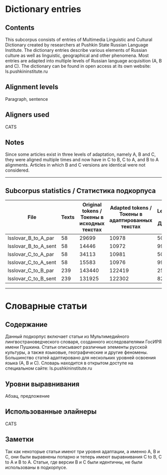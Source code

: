 # Dictionary entries

## Contents

This subcorpus consists of entries of Multimedia Linguistic and Cultural Dictionary created by researchers at Pushkin State Russian Language Institute. The dictionary entries describe various elements of Russian culture as well as linguistic, geographical and other phenomena. Most entries are adapted into multiple levels of Russian language acquisition (A, B and C). The dictionary can be found in open access at its own website: ls.pushkininstitute.ru  

## Alignment levels

Paragraph, sentence

## Aligners used  

CATS

## Notes

Since some articles exist in three levels of adaptation, namely A, B and C, they were aligned multiple times and now have in C to B, C to A, and B to A alignments. Articles in which B and C versions are identical were not considered. 

---------

## Subcorpus statistics / Статистика подкорпуса

| File                 | Texts | Original tokens / Токены в исходных текстах | Adapted tokens / Токены в адаптированных текстах | Length / Длина |
|----------------------|-------|---------------------------------------------|--------------------------------------------------|----------------|
| lsslovar_B_to_A_par  | 58    | 29699                                       | 10978                                            | 508            |
| lsslovar_B_to_A_sent | 58    | 14446                                       | 10972                                            | 994            |
| lsslovar_C_to_A_par  | 58    | 34113                                       | 10981                                            | 509            |
| lsslovar_C_to_A_sent | 58    | 15583                                       | 10976                                            | 995            |
| lsslovar_C_to_B_par  | 239   | 143440                                      | 122419                                           | 2500           |
| lsslovar_C_to_B_sent | 239   | 131925                                      | 122302                                           | 8282           |

---------


# Словарные статьи

## Содержание

Данный подкорпус включает статьи из Мультимедийного лингвострановедческого словаря, созданного исследователями ГосИРЯ имени Пушкина. Статьи описывают различные элементы русской культуры, а также языковые, географические и другие феномены. Большинство статей адаптировано для нескольких уровней освоения языка (А, В и С). Словарь находится в открытом доступе на специальном сайте: ls.pushkininstitute.ru  

## Уровни выравнивания

Абзац, предложение

## Использованные элайнеры  

CATS

## Заметки

Так как некоторые статьи имеют три уровня адаптации, а именно А, В и С, они были выравнены попарно и теперь имеют выравнивания C to B, C to A и B to A. Статьи, где версии В и С были идентичны, не были использованы в подкорпусе.

